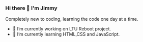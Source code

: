 ### Hi there 👋 I'm Jimmy ###
Completely new to coding, learning the code one day at a time.

- 🔭 I’m currently working on LTU Reboot project.
- 🌱 I’m currently learning HTML,CSS and JavaScript.
